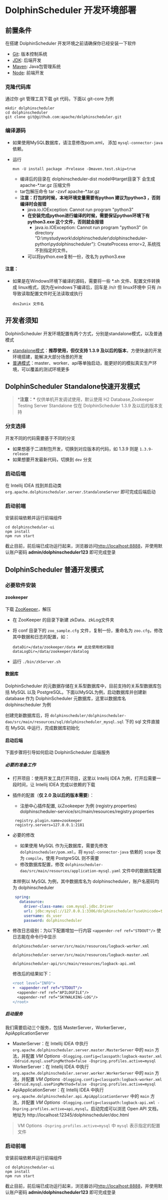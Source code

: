 # DolphinScheduler 开发环境部署

## 前置条件

在搭建 DolphinScheduler 开发环境之前请确保你已经安装一下软件

- [Git](https://git-scm.com/downloads): 版本控制系统
- [JDK](https://www.oracle.com/technetwork/java/javase/downloads/index.html): 后端开发
- [Maven](http://maven.apache.org/download.cgi): Java包管理系统
- [Node](https://nodejs.org/en/download): 前端开发

### 克隆代码库

通过你 git 管理工具下载 git 代码，下面以 git-core 为例

```shell
mkdir dolphinscheduler
cd dolphinscheduler
git clone git@github.com:apache/dolphinscheduler.git
```

### 编译源码

- 如果使用MySQL数据库，请注意修改pom.xml， 添加 `mysql-connector-java` 依赖。

- 运行 

  ```shell
  mvn -U install package -Prelease -Dmaven.test.skip=true
  ```

  - 编译后的目录在 dolphinscheduler-dist model中target目录下 会生成 apache-*.tar.gz 压缩文件
  - tar包解压命令 tar -zxvf apache-*.tar.gz
  - **注意：打包的时候，本地环境变量需要有python 建议为python3 ，否则编译时会报错**
    - java.io.IOException: Cannot run program "python3" 
    - **在安装完成python进行编译的时候，需要保证python环境下有 python3.exe 这个文件，否则就会报错**
      - java.io.IOException: Cannot run program "python3" (in directory "D:\mystudywork\dolphinscheduler\dolphinscheduler-python\pydolphinscheduler"): CreateProcess error=2, 系统找不到指定的文件。
    - 可以将python.exe复制一份，改名为 python3.exe

#### 注意：

* 如果是在Windows环境下编译的源码，需要将一些 *.sh 文件、配置文件转换成 linux格式，因为在windows下编译后，回车是 /n/r 但 linux环境中 只有 /n 导致读取配置文件时无法读取或执行

  ```shell
  dos2unix 文件名
  ```

  

## 开发者须知

DolphinScheduler 开发环境配置有两个方式，分别是standalone模式，以及普通模式

- [standalone模式](https://dolphinscheduler.apache.org/zh-cn/development/development-environment-setup.html#dolphinscheduler-standalone快速开发模式)：**推荐使用，但仅支持 1.3.9 及以后的版本**，方便快速的开发环境搭建，能解决大部分场景的开发
- [普通模式](https://dolphinscheduler.apache.org/zh-cn/development/development-environment-setup.html#dolphinscheduler-普通开发模式)：master、worker、api等单独启动，能更好的的模拟真实生产环境，可以覆盖的测试环境更多

## DolphinScheduler Standalone快速开发模式

> ***注意：\*** 仅供单机开发调试使用，默认使用 H2 Database,Zookeeper Testing Server Standalone 仅在 DolphinScheduler 1.3.9 及以后的版本支持

### 分支选择

开发不同的代码需要基于不同的分支

- 如果想基于二进制包开发，切换到对应版本的代码，如 1.3.9 则是 `1.3.9-release`
- 如果想要开发最新代码，切换到 `dev` 分支

### 启动后端

在 Intellij IDEA 找到并启动类 `org.apache.dolphinscheduler.server.StandaloneServer` 即可完成后端启动

### 启动前端

安装前端依赖并运行前端组件

```shell
cd dolphinscheduler-ui
npm install
npm run start
```

截止目前，前后端已成功运行起来，浏览器访问[http://localhost:8888](http://localhost:8888/)，并使用默认账户密码 **admin/dolphinscheduler123** 即可完成登录

## DolphinScheduler 普通开发模式

### 必要软件安装

#### zookeeper

下载 [ZooKeeper](https://www.apache.org/dyn/closer.lua/zookeeper/zookeeper-3.6.3)，解压

- 在 ZooKeeper 的目录下新建 zkData、zkLog文件夹

- 将 conf 目录下的 `zoo_sample.cfg` 文件，复制一份，重命名为 `zoo.cfg`，修改其中数据和日志的配置，如：

  ```shell
  dataDir=/data/zookeeper/data ## 此处使用绝对路径
  dataLogDir=/data/zookeeper/datalog
  ```

- 运行 `./bin/zkServer.sh`

#### 数据库

DolphinScheduler 的元数据存储在关系型数据库中，目前支持的关系型数据库包括 MySQL 以及 PostgreSQL。下面以MySQL为例，启动数据库并创建新 database 作为 DolphinScheduler 元数据库，这里以数据库名 dolphinscheduler 为例

创建完新数据库后，将 `dolphinscheduler/dolphinscheduler-dao/src/main/resources/sql/dolphinscheduler_mysql.sql` 下的 sql 文件直接在 MySQL 中运行，完成数据库初始化

#### 启动后端

下面步骤将引导如何启动 DolphinScheduler 后端服务

##### 必要的准备工作

- 打开项目：使用开发工具打开项目，这里以 Intellij IDEA 为例，打开后需要一段时间，让 Intellij IDEA 完成以依赖的下载

- 插件的配置（**仅 2.0 及以后的版本需要**）：

  - 注册中心插件配置, 以Zookeeper 为例 (registry.properties) dolphinscheduler-service/src/main/resources/registry.properties

  ```registry.properties
   registry.plugin.name=zookeeper
   registry.servers=127.0.0.1:2181
  ```

- 必要的修改

  - 如果使用 MySQL 作为元数据库，需要先修改 `dolphinscheduler/pom.xml`，将 `mysql-connector-java` 依赖的 `scope` 改为 `compile`，使用 PostgreSQL 则不需要
  - 修改数据库配置，修改 `dolphinscheduler-dao/src/main/resources/application-mysql.yaml` 文件中的数据库配置

  本样例以 MySQL 为例，其中数据库名为 dolphinscheduler，账户名密码均为 dolphinscheduler

  ```application-mysql.yaml
   spring:
     datasource:
       driver-class-name: com.mysql.jdbc.Driver
       url: jdbc:mysql://127.0.0.1:3306/dolphinscheduler?useUnicode=true&characterEncoding=UTF-8
       username: ds_user
       password: dolphinscheduler
  ```

- 修改日志级别：为以下配置增加一行内容 `<appender-ref ref="STDOUT"/>` 使日志能在命令行中显示

  `dolphinscheduler-server/src/main/resources/logback-worker.xml`

  `dolphinscheduler-server/src/main/resources/logback-master.xml`

  `dolphinscheduler-api/src/main/resources/logback-api.xml`

  修改后的结果如下：

  ```diff
  <root level="INFO">
  +  <appender-ref ref="STDOUT"/>
    <appender-ref ref="APILOGFILE"/>
    <appender-ref ref="SKYWALKING-LOG"/>
  </root>
  ```

##### 启动服务

我们需要启动三个服务，包括 MasterServer，WorkerServer，ApiApplicationServer

- MasterServer：在 Intellij IDEA 中执行 `org.apache.dolphinscheduler.server.master.MasterServer` 中的 `main` 方法，并配置 *VM Options* `-Dlogging.config=classpath:logback-master.xml -Ddruid.mysql.usePingMethod=false -Dspring.profiles.active=mysql`
- WorkerServer：在 Intellij IDEA 中执行 `org.apache.dolphinscheduler.server.worker.WorkerServer` 中的 `main` 方法，并配置 *VM Options* `-Dlogging.config=classpath:logback-worker.xml -Ddruid.mysql.usePingMethod=false -Dspring.profiles.active=mysql`
- ApiApplicationServer：在 Intellij IDEA 中执行 `org.apache.dolphinscheduler.api.ApiApplicationServer` 中的 `main` 方法，并配置 *VM Options* `-Dlogging.config=classpath:logback-api.xml -Dspring.profiles.active=api,mysql`。启动完成可以浏览 Open API 文档，地址为 http://localhost:12345/dolphinscheduler/doc.html

> VM Options `-Dspring.profiles.active=mysql` 中 `mysql` 表示指定的配置文件

### 启动前端

安装前端依赖并运行前端组件

```shell
cd dolphinscheduler-ui
npm install
npm run start
```

截止目前，前后端已成功运行起来，浏览器访问[http://localhost:8888](http://localhost:8888/)，并使用默认账户密码 **admin/dolphinscheduler123** 即可完成登录